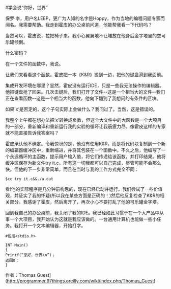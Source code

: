 #学会说“你好，世界”

保罗·李，用户名LEEP，更广为人知的名字是Hoppy，作为当地的编程问题专家而闻名。我需要帮助。我走到霍皮的办公桌前问道，他能帮我看一下代码吗？

当然可以，霍皮说，拉把椅子来。我小心翼翼地不让堆放在他身后金字塔里的空可乐罐倾倒。

什么密码？

在一个文件的函数中，我说。

让我们来看看这个函数。霍皮把一本《K&R》搬到一边，把他的键盘滑到我面前。

集成开发环境在哪里？显然，霍皮没有运行IDE，只是一些我无法操作的编辑器。他把键盘抢了回来。几次击键后，我们打开了文件--这是一个相当大的文件--我们正在查看函数--这是一个相当大的函数。他向下翻到了我想问的有条件的区块。

如果`x‘是否定的，这个子句实际上会做什么？我问过了。当然，这是错误的。

我整个上午都在想办法把‘x’转换成负数，但这个大文件中的大函数是一个大项目的一部分，重新编译和重新运行我的实验的循环让我筋疲力尽。像霍皮这样的专家就不能直接告诉我答案吗？

霍皮承认他不确定。令我惊讶的是，他没有使用K&R，而是将代码块复制到一个新的编辑器缓冲区中，重新缩进，并将其包装在一个函数中。不久之后，他编写了一个永远循环的主函数，提示用户输入值，将它们传递给该函数，并打印结果。他将缓冲区保存为新文件try it.c。所有这一切我都可以自己完成，尽管可能不会那么快。但他的下一步非常简单，而且在当时与我的工作方式完全不同：

```
$cc try it.c&&./a.out
```

看!他的实际程序是几分钟前构思的，现在已经启动并运行。我们尝试了一些价值观，并证实了我的怀疑(所以我在某些方面是正确的！)然后他反复检查了K&R的相关部分。我感谢了霍皮，然后离开了，再次小心不要打乱了他的可乐罐金字塔。

回到我自己的办公桌前，我关闭了我的IDE。我已经如此习惯于在一个大产品中从事一个大项目，我开始认为这就是我应该做的。一台通用计算机也能做一些小任务。我打开一个文本编辑器，开始打字。

```
#包括<stdio.h>

INT Main()
{
Printf(“您好，世界\n”)；
返回0；
}
```

作者：Thomas Guest](http://programmer.97things.oreilly.com/wiki/index.php/Thomas_Guest)